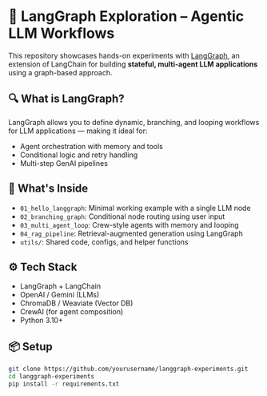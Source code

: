 # 🧠 LangGraph Exploration – Agentic LLM Workflows

This repository showcases hands-on experiments with [LangGraph](https://github.com/langchain-ai/langgraph), an extension of LangChain for building **stateful, multi-agent LLM applications** using a graph-based approach.

## 🔍 What is LangGraph?
LangGraph allows you to define dynamic, branching, and looping workflows for LLM applications — making it ideal for:
- Agent orchestration with memory and tools
- Conditional logic and retry handling
- Multi-step GenAI pipelines

## 🚀 What's Inside
- `01_hello_langgraph`: Minimal working example with a single LLM node
- `02_branching_graph`: Conditional node routing using user input
- `03_multi_agent_loop`: Crew-style agents with memory and looping
- `04_rag_pipeline`: Retrieval-augmented generation using LangGraph
- `utils/`: Shared code, configs, and helper functions

## ⚙️ Tech Stack
- LangGraph + LangChain
- OpenAI / Gemini (LLMs)
- ChromaDB / Weaviate (Vector DB)
- CrewAI (for agent composition)
- Python 3.10+

## 📦 Setup

```bash
git clone https://github.com/yourusername/langgraph-experiments.git
cd langgraph-experiments
pip install -r requirements.txt

